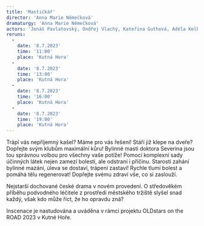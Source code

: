 ```yaml
---
title: 'Mastičkář'
director: 'Anna Marie Němečková'
dramaturgy: 'Anna Marie Němečková'
actors: 'Jonáš Pavlatovský, Ondřej Vlachý, Kateřina Guthová, Adéla Kelbichová, Anna Kulhavá, Kristýna Hrdličková, Marie Měkotová a další'
reruns:
  -
    date: '8.7.2023'
    time: '11:00'
    place: 'Kutná Hora'
  -
    date: '8.7.2023'
    time: '13:00'
    place: 'Kutná Hora'
  -
    date: '8.7.2023'
    time: '16:00'
    place: 'Kutná Hora'
  -
    date: '8.7.2023'
    time: '19:00'
    place: 'Kutná Hora'
---
```

Trápí vás nepříjemný kašel? Máme pro vás řešení! Stáří již klepe na dveře? Dopřejte svým klubům maximální kůru! 
Bylinné masti doktora Severina jsou tou správnou volbou pro všechny vaše potíže! Pomocí komplexní sady účinných látek nejen zamezí bolesti, ale odstraní i příčinu. Starosti zahání bylinné mazání, úleva se dostaví, trápení zastaví! Rychle tlumí bolest a pomáhá tělu regenerovat! Dopřejte svému zdraví vše, co si zaslouží. 

Nejstarší dochované české drama v novém provedení. O středověkém příběhu podvodného léčitele z prostředí městského tržiště slyšel snad každý, však kdo může říct, že ho opravdu zná?

Inscenace je nastudována a uváděna v rámci projektu OLDstars on the ROAD 2023 v Kutné Hoře.
